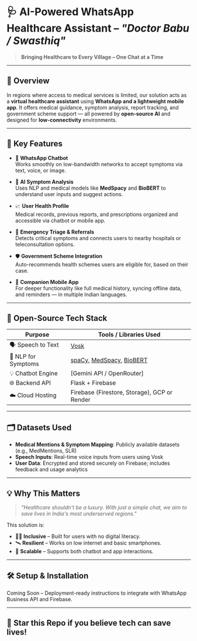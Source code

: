 # 🩺 AI-Powered WhatsApp Healthcare Assistant – *"Doctor Babu / Swasthiq"*

> **Bringing Healthcare to Every Village – One Chat at a Time**

---

## 📌 Overview

In regions where access to medical services is limited, our solution acts as a **virtual healthcare assistant** using **WhatsApp and a lightweight mobile app**. It offers medical guidance, symptom analysis, report tracking, and government scheme support — all powered by **open-source AI** and designed for **low-connectivity** environments.

---

## 🚀 Key Features

- 💬 **WhatsApp Chatbot**  
  Works smoothly on low-bandwidth networks to accept symptoms via text, voice, or image.

- 🧠 **AI Symptom Analysis**  
  Uses NLP and medical models like **MedSpacy** and **BioBERT** to understand user inputs and suggest actions.

- 📈 **User Health Profile**  
  Medical records, previous reports, and prescriptions organized and accessible via chatbot or mobile app.

- 🏥 **Emergency Triage & Referrals**  
  Detects critical symptoms and connects users to nearby hospitals or teleconsultation options.

- 🛡️ **Government Scheme Integration**  
  Auto-recommends health schemes users are eligible for, based on their case.

- 📱 **Companion Mobile App**  
  For deeper functionality like full medical history, syncing offline data, and reminders — in multiple Indian languages.

---

## 🧠 Open-Source Tech Stack

| Purpose                  | Tools / Libraries Used                             |
|--------------------------|----------------------------------------------------|
| 🗣️ Speech to Text        | [Vosk](https://alphacephei.com/vosk/)               |
| 🧾 NLP for Symptoms      | [spaCy](https://spacy.io/), [MedSpacy](https://github.com/medspacy/medspacy), [BioBERT](https://github.com/dmis-lab/biobert) |
| 💡 Chatbot Engine        | [Gemini API / OpenRouter]                          |
| 🌐 Backend API           | Flask + Firebase                                   |
| ☁️ Cloud Hosting         | Firebase (Firestore, Storage), GCP or Render       |

---

## 🗂️ Datasets Used

- **Medical Mentions & Symptom Mapping**: Publicly available datasets (e.g., MedMentions, SLR)
- **Speech Inputs**: Real-time voice inputs from users using Vosk
- **User Data**: Encrypted and stored securely on Firebase; includes feedback and usage analytics

---

## 💡 Why This Matters

> *"Healthcare shouldn't be a luxury. With just a simple chat, we aim to save lives in India's most underserved regions."*

This solution is:
- 🧑‍⚕️ **Inclusive** – Built for users with no digital literacy.
- 🛰️ **Resilient** – Works on low internet and basic smartphones.
- 📱 **Scalable** – Supports both chatbot and app interactions.

---

## 🛠️ Setup & Installation

Coming Soon – Deployment-ready instructions to integrate with WhatsApp Business API and Firebase.

---

## 🌟 Star this Repo if you believe tech can save lives!

